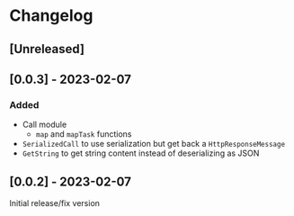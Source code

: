 # Changelog

## [Unreleased]

## [0.0.3] - 2023-02-07

### Added

- Call module
	- `map` and `mapTask` functions
- `SerializedCall` to use serialization but get back a `HttpResponseMessage`
- `GetString` to get string content instead of deserializing as JSON

## [0.0.2] - 2023-02-07

Initial release/fix version